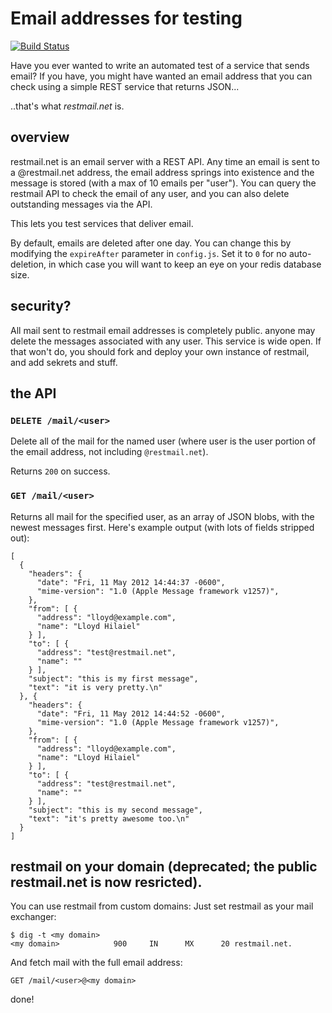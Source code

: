# Email addresses for testing

[![Build Status](https://secure.travis-ci.org/mozilla/restmail.net.svg)](http://travis-ci.org/mozilla/restmail.net)

Have you ever wanted to write an automated test of a service that
sends email?  If you have, you might have wanted an email address that
you can check using a simple REST service that returns JSON...

..that's what *restmail.net* is.

## overview

restmail.net is an email server with a REST API.  Any time an
email is sent to a @restmail.net address, the email address springs
into existence and the message is stored (with a max of 10 emails per
"user").  You can query the restmail API to check the email of any
user, and you can also delete outstanding messages via the API.

This lets you test services that deliver email.

By default, emails are deleted after one day.  You can change this
by modifying the `expireAfter` parameter in `config.js`.  Set it to
`0` for no auto-deletion, in which case you will want to keep an
eye on your redis database size.

## security?

All mail sent to restmail email addresses is completely public.  anyone
may delete the messages associated with any user.  This service is
wide open.  If that won't do, you should fork and deploy your own
instance of restmail, and add sekrets and stuff.

## the API

### `DELETE /mail/<user>`

Delete all of the mail for the named user (where user is the user
portion of the email address, not including `@restmail.net`).

Returns `200` on success.

### `GET /mail/<user>`

Returns all mail for the specified user, as an array of JSON blobs,
with the newest messages first.  Here's example output (with lots of
fields stripped out):

    [
      {
        "headers": {
          "date": "Fri, 11 May 2012 14:44:37 -0600",
          "mime-version": "1.0 (Apple Message framework v1257)",
        },
        "from": [ {
          "address": "lloyd@example.com",
          "name": "Lloyd Hilaiel"
        } ],
        "to": [ {
          "address": "test@restmail.net",
          "name": ""
        } ],
        "subject": "this is my first message",
        "text": "it is very pretty.\n"
      }, {
        "headers": {
          "date": "Fri, 11 May 2012 14:44:52 -0600",
          "mime-version": "1.0 (Apple Message framework v1257)",
        },
        "from": [ {
          "address": "lloyd@example.com",
          "name": "Lloyd Hilaiel"
        } ],
        "to": [ {
          "address": "test@restmail.net",
          "name": ""
        } ],
        "subject": "this is my second message",
        "text": "it's pretty awesome too.\n"
      }
    ]

## restmail on your domain (deprecated; the public restmail.net is now resricted).

You can use restmail from custom domains:  Just set restmail as your mail exchanger:

    $ dig -t <my domain>
    <my domain>            900     IN      MX      20 restmail.net.

And fetch mail with the full email address:

    GET /mail/<user>@<my domain>

done!

